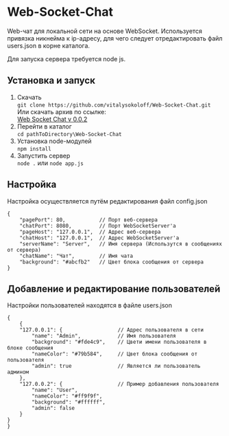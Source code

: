 # Web-Socket-Chat
Web-чат для локальной сети на основе WebSocket. Используется привязка никнейма к ip-адресу, для чего следует отредактировать файл users.json в корне каталога.

Для запуска сервера требуется node js.

## Установка и запуск
1. Скачать\
```git clone https://github.com/vitalysokoloff/Web-Socket-Chat.git```\
Или скачать архив по ссылке:\
[Web Socket Chat v 0.0.2](https://github.com/vitalysokoloff/Web-Socket-Chat/releases/download/preAplha/Web-Socket-Chat-0-0-2.zip)
2. Перейти в каталог\
```cd pathToDirectory\Web-Socket-Chat```
3. Установка node-модулей\
```npm install```
4. Запустить сервер\
```node .``` или ```node app.js```

## Настройка
Настройка осуществляется путём редактирования файл config.json
```
{
    "pagePort": 80,           // Порт веб-сервера
    "chatPort": 8080,         // Порт WebSocketServer'а
    "pageHost": "127.0.0.1",  // Адрес веб-сервера
    "chatHost": "127.0.0.1",  // Адрес WebSocketServer'а
    "serverName": "Server",   // Имя сервера (Использутся в сообщениях от сервера)
    "chatName": "Чат",        // Имя чата
    "background": "#abcfb2"   // Цвет блока сообщения от сервера
}
```
## Добавление и редактирование пользователей
Настройки пользователей находятся в файле users.json
```
{
    {
    "127.0.0.1": {                  // Адрес пользователя в сети 
        "name": "Admin",            // Имя пользователя
        "background": "#fde4c9",    // Цвети имени пользователя в блоке сообщения 
        "nameColor": "#79b584",     // Цвет блока сообщения от пользователя
        "admin": true               // Является ли пользователь админом 
    },
    "127.0.0.2": {                  // Пример добавления пользователя
        "name": "User",
        "nameColor": "#ff9f9f",
        "background": "#ffffff",
        "admin": false
    }
}
}
```

